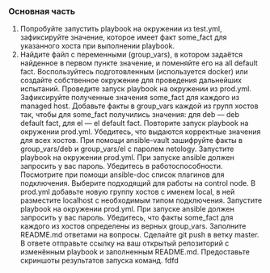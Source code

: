 ### Основная часть

1. Попробуйте запустить playbook на окружении из test.yml, зафиксируйте значение, которое имеет факт some_fact для указанного хоста при выполнении playbook.
2. Найдите файл с переменными (group_vars), в котором задаётся найденное в первом пункте значение, и поменяйте его на all default fact.
    Воспользуйтесь подготовленным (используется docker) или создайте собственное окружение для проведения дальнейших испытаний.
    Проведите запуск playbook на окружении из prod.yml. Зафиксируйте полученные значения some_fact для каждого из managed host.
    Добавьте факты в group_vars каждой из групп хостов так, чтобы для some_fact получились значения: для deb — deb default fact, для el — el default fact.
    Повторите запуск playbook на окружении prod.yml. Убедитесь, что выдаются корректные значения для всех хостов.
    При помощи ansible-vault зашифруйте факты в group_vars/deb и group_vars/el с паролем netology.
    Запустите playbook на окружении prod.yml. При запуске ansible должен запросить у вас пароль. Убедитесь в работоспособности.
    Посмотрите при помощи ansible-doc список плагинов для подключения. Выберите подходящий для работы на control node.
    В prod.yml добавьте новую группу хостов с именем local, в ней разместите localhost с необходимым типом подключения.
    Запустите playbook на окружении prod.yml. При запуске ansible должен запросить у вас пароль. Убедитесь, что факты some_fact для каждого из хостов определены из верных group_vars.
    Заполните README.md ответами на вопросы. Сделайте git push в ветку master. В ответе отправьте ссылку на ваш открытый репозиторий с изменённым playbook и заполненным README.md.
    Предоставьте скриншоты результатов запуска команд.
fdfd
